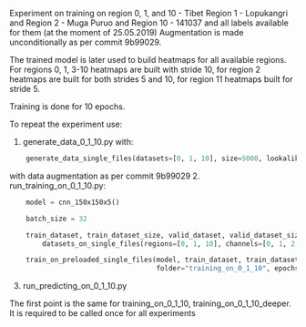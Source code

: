 Experiment on training on region 0, 1, and 10 - Tibet Region 1 - Lopukangri and Region 2 - Muga Puruo and Region 10 - 141037
and all labels available for them (at the moment of 25.05.2019)
Augmentation is made unconditionally as per commit 9b99029.

The trained model is later used to build heatmaps for all available regions. For regions 0, 1, 3-10 heatmaps are built with stride 10, for region 2 heatmaps are built for both strides 5 and 10, for region 11 heatmaps built for stride 5.

Training is done for 10 epochs.

To repeat the experiment use:
1. generate_data_0_1_10.py with:
```python
    generate_data_single_files(datasets=[0, 1, 10], size=5000, lookalike_ratio=[None, None, 0.01])
```
with data augmentation as per commit 9b99029
2. run_training_on_0_1_10.py:
```python
    model = cnn_150x150x5()

    batch_size = 32

    train_dataset, train_dataset_size, valid_dataset, valid_dataset_size = \
        datasets_on_single_files(regions=[0, 1, 10], channels=[0, 1, 2, 3, 4], train_ratio=0.80, batch_size=batch_size)

    train_on_preloaded_single_files(model, train_dataset, train_dataset_size, valid_dataset, valid_dataset_size,
                                    folder="training_on_0_1_10", epochs=10, batch_size=batch_size)
```
3. run_predicting_on_0_1_10.py

The first point is the same for training_on_0_1_10, training_on_0_1_10_deeper. It is required to be called once for all experiments
